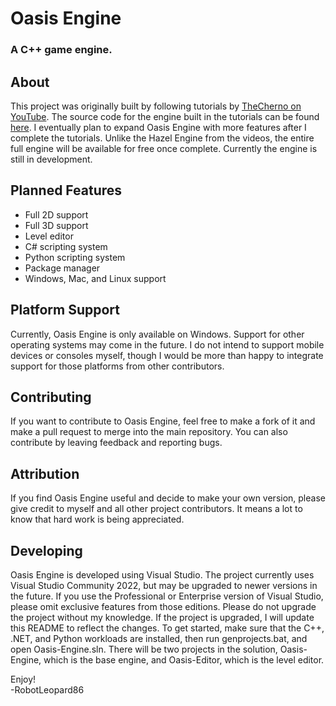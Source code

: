 # Oasis Engine  
### A C++ game engine.  

## About  
This project was originally built by following tutorials by [TheCherno on YouTube](https://youtube.com/@TheCherno). The source code for the engine built in the tutorials can be found [here](https://github.com/TheCherno/Hazel). I eventually plan to expand Oasis Engine with more features after I complete the tutorials. Unlike the Hazel Engine from the videos, the entire full engine will be available for free once complete. Currently the engine is still in development.  

## Planned Features  
* Full 2D support  
* Full 3D support  
* Level editor  
* C# scripting system  
* Python scripting system  
* Package manager  
* Windows, Mac, and Linux support  

## Platform Support  
Currently, Oasis Engine is only available on Windows. Support for other operating systems may come in the future. I do not intend to support mobile devices or consoles myself, though I would be more than happy to integrate support for those platforms from other contributors.  

## Contributing  
If you want to contribute to Oasis Engine, feel free to make a fork of it and make a pull request to merge into the main repository. You can also contribute by leaving feedback and reporting bugs.  

## Attribution  
If you find Oasis Engine useful and decide to make your own version, please give credit to myself and all other project contributors. It means a lot to know that hard work is being appreciated.  

## Developing
Oasis Engine is developed using Visual Studio. The project currently uses Visual Studio Community 2022, but may be upgraded to newer versions in the future. If you use the Professional or Enterprise version of Visual Studio, please omit exclusive features from those editions. Please do not upgrade the project without my knowledge. If the project is upgraded, I will update this README to reflect the changes. To get started, make sure that the C++, .NET, and Python workloads are installed, then run genprojects.bat, and open Oasis-Engine.sln. There will be two projects in the solution, Oasis-Engine, which is the base engine, and Oasis-Editor, which is the level editor.  

Enjoy!  
-RobotLeopard86
